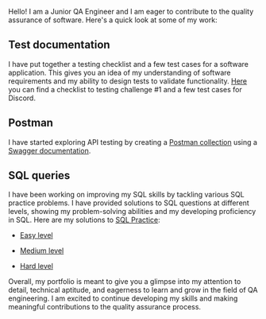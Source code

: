 Hello! I am a Junior QA Engineer and I am eager to contribute to the quality assurance of software. Here's a quick look at some of my work:

## Test documentation
I have put together a testing checklist and a few test cases for a software application. This gives you an idea of my understanding of software requirements and my ability to design tests to validate functionality. [Here](https://docs.google.com/spreadsheets/d/1-jZNM4JM4Lb_2HdE6CK2OoTU_w1bbUUNYhgAUl59YfU/edit?usp=sharing) you can find a checklist to testing challenge #1 and a few test cases for Discord.
## Postman
I have started exploring API testing by creating a [Postman collection](https://www.postman.com/avionics-technologist-94751529/workspace/portfolio/collection/18422328-16cf4f7f-3943-4a20-83cb-01f178eccaac?action=share&creator=18422328) using a [Swagger documentation](https://petstore.swagger.io/#/).
## SQL queries
I have been working on improving my SQL skills by tackling various SQL practice problems. I have provided solutions to SQL questions at different levels, showing my problem-solving abilities and my developing proficiency in SQL.
Here are my solutions to [SQL Practice](https://www.sql-practice.com/):

- [Easy level](https://github.com/arkhi-dd/portfolio/blob/main/sql-practice/easy-level.md)

- [Medium level](https://github.com/arkhi-dd/portfolio/blob/main/sql-practice/medium-level.md)

- [Hard level](https://github.com/arkhi-dd/portfolio/blob/main/sql-practice/hard-level.md)


Overall, my portfolio is meant to give you a glimpse into my attention to detail, technical aptitude, and eagerness to learn and grow in the field of QA engineering. I am excited to continue developing my skills and making meaningful contributions to the quality assurance process.
